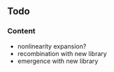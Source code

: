 ## Todo


### Content
- nonlinearity expansion?
- recombination with new library
- emergence with new library
